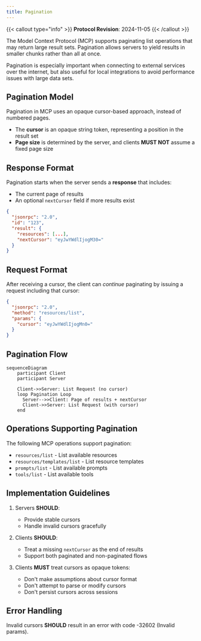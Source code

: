 ```yaml
---
title: Pagination
---
```


{{< callout type="info" >}} **Protocol Revision**: 2024-11-05 {{< /callout >}}

The Model Context Protocol (MCP) supports paginating list operations that may return
large result sets. Pagination allows servers to yield results in smaller chunks rather
than all at once.

Pagination is especially important when connecting to external services over the
internet, but also useful for local integrations to avoid performance issues with large
data sets.

## Pagination Model

Pagination in MCP uses an opaque cursor-based approach, instead of numbered pages.

- The **cursor** is an opaque string token, representing a position in the result set
- **Page size** is determined by the server, and clients **MUST NOT** assume a fixed page
  size

## Response Format

Pagination starts when the server sends a **response** that includes:

- The current page of results
- An optional `nextCursor` field if more results exist

```json
{
  "jsonrpc": "2.0",
  "id": "123",
  "result": {
    "resources": [...],
    "nextCursor": "eyJwYWdlIjogM30="
  }
}
```

## Request Format

After receiving a cursor, the client can _continue_ paginating by issuing a request
including that cursor:

```json
{
  "jsonrpc": "2.0",
  "method": "resources/list",
  "params": {
    "cursor": "eyJwYWdlIjogMn0="
  }
}
```

## Pagination Flow

```mermaid
sequenceDiagram
    participant Client
    participant Server

    Client->>Server: List Request (no cursor)
    loop Pagination Loop
      Server-->>Client: Page of results + nextCursor
      Client->>Server: List Request (with cursor)
    end
```

## Operations Supporting Pagination

The following MCP operations support pagination:

- `resources/list` - List available resources
- `resources/templates/list` - List resource templates
- `prompts/list` - List available prompts
- `tools/list` - List available tools

## Implementation Guidelines

1. Servers **SHOULD**:

   - Provide stable cursors
   - Handle invalid cursors gracefully

2. Clients **SHOULD**:

   - Treat a missing `nextCursor` as the end of results
   - Support both paginated and non-paginated flows

3. Clients **MUST** treat cursors as opaque tokens:
   - Don't make assumptions about cursor format
   - Don't attempt to parse or modify cursors
   - Don't persist cursors across sessions

## Error Handling

Invalid cursors **SHOULD** result in an error with code -32602 (Invalid params).
